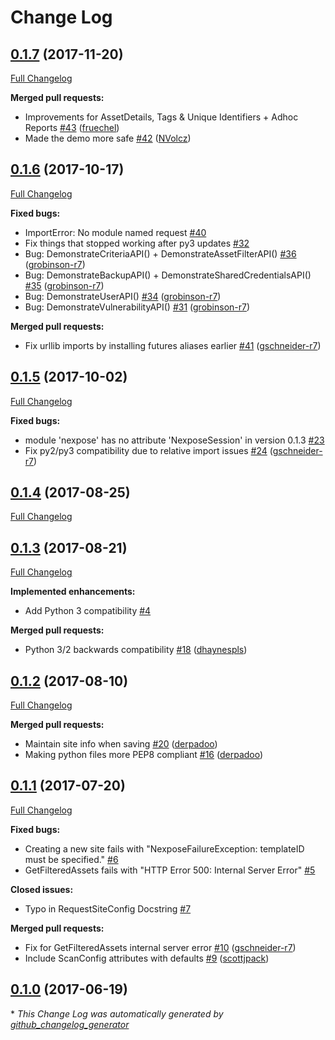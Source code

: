 # Change Log

## [0.1.7](https://github.com/rapid7/nexpose-client-python/tree/0.1.7) (2017-11-20)
[Full Changelog](https://github.com/rapid7/nexpose-client-python/compare/0.1.6...0.1.7)

**Merged pull requests:**

- Improvements for AssetDetails, Tags & Unique Identifiers + Adhoc Reports [\#43](https://github.com/rapid7/nexpose-client-python/pull/43) ([fruechel](https://github.com/fruechel))
- Made the demo more safe [\#42](https://github.com/rapid7/nexpose-client-python/pull/42) ([NVolcz](https://github.com/NVolcz))

## [0.1.6](https://github.com/rapid7/nexpose-client-python/tree/0.1.6) (2017-10-17)
[Full Changelog](https://github.com/rapid7/nexpose-client-python/compare/0.1.5...0.1.6)

**Fixed bugs:**

- ImportError: No module named request [\#40](https://github.com/rapid7/nexpose-client-python/issues/40)
- Fix things that stopped working after py3 updates [\#32](https://github.com/rapid7/nexpose-client-python/issues/32)
- Bug: DemonstrateCriteriaAPI\(\) + DemonstrateAssetFilterAPI\(\) [\#36](https://github.com/rapid7/nexpose-client-python/pull/36) ([grobinson-r7](https://github.com/grobinson-r7))
- Bug: DemonstrateBackupAPI\(\) + DemonstrateSharedCredentialsAPI\(\)  [\#35](https://github.com/rapid7/nexpose-client-python/pull/35) ([grobinson-r7](https://github.com/grobinson-r7))
- Bug: DemonstrateUserAPI\(\) [\#34](https://github.com/rapid7/nexpose-client-python/pull/34) ([grobinson-r7](https://github.com/grobinson-r7))
- Bug: DemonstrateVulnerabilityAPI\(\)  [\#31](https://github.com/rapid7/nexpose-client-python/pull/31) ([grobinson-r7](https://github.com/grobinson-r7))

**Merged pull requests:**

- Fix urllib imports by installing futures aliases earlier [\#41](https://github.com/rapid7/nexpose-client-python/pull/41) ([gschneider-r7](https://github.com/gschneider-r7))

## [0.1.5](https://github.com/rapid7/nexpose-client-python/tree/0.1.5) (2017-10-02)
[Full Changelog](https://github.com/rapid7/nexpose-client-python/compare/0.1.4...0.1.5)

**Fixed bugs:**

- module 'nexpose' has no attribute 'NexposeSession' in version 0.1.3 [\#23](https://github.com/rapid7/nexpose-client-python/issues/23)
- Fix py2/py3 compatibility due to relative import issues [\#24](https://github.com/rapid7/nexpose-client-python/pull/24) ([gschneider-r7](https://github.com/gschneider-r7))

## [0.1.4](https://github.com/rapid7/nexpose-client-python/tree/0.1.4) (2017-08-25)
[Full Changelog](https://github.com/rapid7/nexpose-client-python/compare/0.1.3...0.1.4)

## [0.1.3](https://github.com/rapid7/nexpose-client-python/tree/0.1.3) (2017-08-21)
[Full Changelog](https://github.com/rapid7/nexpose-client-python/compare/0.1.2...0.1.3)

**Implemented enhancements:**

- Add Python 3 compatibility [\#4](https://github.com/rapid7/nexpose-client-python/issues/4)

**Merged pull requests:**

- Python 3/2 backwards compatibility  [\#18](https://github.com/rapid7/nexpose-client-python/pull/18) ([dhaynespls](https://github.com/dhaynespls))

## [0.1.2](https://github.com/rapid7/nexpose-client-python/tree/0.1.2) (2017-08-10)
[Full Changelog](https://github.com/rapid7/nexpose-client-python/compare/0.1.1...0.1.2)

**Merged pull requests:**

- Maintain site info when saving [\#20](https://github.com/rapid7/nexpose-client-python/pull/20) ([derpadoo](https://github.com/derpadoo))
- Making python files more PEP8 compliant [\#16](https://github.com/rapid7/nexpose-client-python/pull/16) ([derpadoo](https://github.com/derpadoo))

## [0.1.1](https://github.com/rapid7/nexpose-client-python/tree/0.1.1) (2017-07-20)
[Full Changelog](https://github.com/rapid7/nexpose-client-python/compare/0.1.0...0.1.1)

**Fixed bugs:**

- Creating a new site fails with "NexposeFailureException: templateID must be specified." [\#6](https://github.com/rapid7/nexpose-client-python/issues/6)
- GetFilteredAssets fails with "HTTP Error 500: Internal Server Error" [\#5](https://github.com/rapid7/nexpose-client-python/issues/5)

**Closed issues:**

- Typo in RequestSiteConfig Docstring [\#7](https://github.com/rapid7/nexpose-client-python/issues/7)

**Merged pull requests:**

- Fix for GetFilteredAssets internal server error [\#10](https://github.com/rapid7/nexpose-client-python/pull/10) ([gschneider-r7](https://github.com/gschneider-r7))
- Include ScanConfig attributes with defaults [\#9](https://github.com/rapid7/nexpose-client-python/pull/9) ([scottjpack](https://github.com/scottjpack))

## [0.1.0](https://github.com/rapid7/nexpose-client-python/tree/0.1.0) (2017-06-19)


\* *This Change Log was automatically generated by [github_changelog_generator](https://github.com/skywinder/Github-Changelog-Generator)*